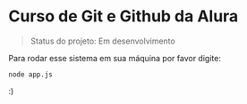 # Curso de Git e Github da Alura

> Status do projeto: Em desenvolvimento

Para rodar esse sistema em sua máquina por favor digite:

```
node app.js
```

:)